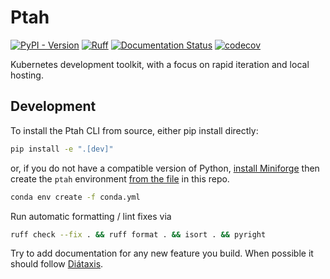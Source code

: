 # Ptah

[![PyPI - Version](https://img.shields.io/pypi/v/ptah-cli)](https://pypi.org/project/ptah-cli/)
[![Ruff](https://img.shields.io/endpoint?url=https://raw.githubusercontent.com/astral-sh/ruff/main/assets/badge/v2.json)](https://github.com/astral-sh/ruff)
[![Documentation Status](https://readthedocs.org/projects/ptah/badge/?version=latest)](https://ptah.readthedocs.io/en/latest/?badge=latest)
[![codecov](https://codecov.io/github/dkmiller/ptah/graph/badge.svg?token=Ohy0M4ZGhl)](https://codecov.io/github/dkmiller/ptah)

Kubernetes development toolkit, with a focus on rapid iteration and local
hosting.

## Development

To install the Ptah CLI from source, either pip install directly:

```bash
pip install -e ".[dev]"
```

or, if you do not have a compatible version of Python,
[install Miniforge](https://github.com/conda-forge/miniforge) then create the `ptah` environment
[from the file](https://stackoverflow.com/a/59686678) in this repo.

```bash
conda env create -f conda.yml
```

Run automatic formatting / lint fixes via

```bash
ruff check --fix . && ruff format . && isort . && pyright
```

Try to add documentation for any new feature you build. When possible it should follow
[Diátaxis](https://diataxis.fr/).
